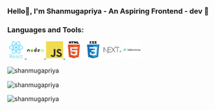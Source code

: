 ### Hello🙏, I'm Shanmugapriya - An Aspiring Frontend - dev 👋

<h3 align="left">Languages and Tools:</h3>
<p align="left">  <a href="https://reactjs.org/" target="_blank"> <img src="https://raw.githubusercontent.com/devicons/devicon/master/icons/react/react-original-wordmark.svg" alt="react" width="40" height="40"/> </a><a href="https://nodejs.org" target="_blank"> <img src="https://raw.githubusercontent.com/devicons/devicon/master/icons/nodejs/nodejs-original-wordmark.svg" alt="nodejs" width="40" height="40"/></a><a href="https://developer.mozilla.org/en-US/docs/Web/JavaScript" target="_blank"> <img src="https://raw.githubusercontent.com/devicons/devicon/master/icons/javascript/javascript-original.svg" alt="javascript" width="40" height="40"/> </a>  <img src="https://raw.githubusercontent.com/devicons/devicon/master/icons/html5/html5-original-wordmark.svg" alt="html5" width="40" height="40"/>  <img src="https://raw.githubusercontent.com/devicons/devicon/master/icons/css3/css3-original-wordmark.svg" alt="css3" width="40" height="40"/> <img src="https://raw.githubusercontent.com/devicons/devicon/master/icons/nextjs/nextjs-original-wordmark.svg" alt="react" width="40" height="40"/> 
<img src="https://raw.githubusercontent.com/devicons/devicon/master/icons/tailwindcss/tailwindcss-original-wordmark.svg" alt="react" width="40" height="40"/>  </a>

 </p>

<p><img align="center" src="https://github-readme-stats.vercel.app/api/top-langs?username=shanmugapriyasivaraj&show_icons=true&locale=en&layout=compact" alt="shanmugapriya" /></p>

<p><img align="center" src="https://github-readme-stats.vercel.app/api?username=shanmugapriyasivaraj&show_icons=true&locale=en" alt="shanmugapriya" /></p>

<p><img align="center" src="https://github-readme-streak-stats.herokuapp.com/?user=shanmugapriyasivaraj&" alt="shanmugapriya" /></p>

<!-- &nbsp; -->
